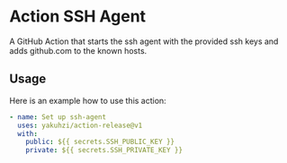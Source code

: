 # Action SSH Agent

A GitHub Action that starts the ssh agent with the provided ssh keys and adds github.com to the known hosts.

Usage
-------
Here is an example how to use this action:

```yaml  
- name: Set up ssh-agent
  uses: yakuhzi/action-release@v1
  with:
    public: ${{ secrets.SSH_PUBLIC_KEY }}
    private: ${{ secrets.SSH_PRIVATE_KEY }}
```